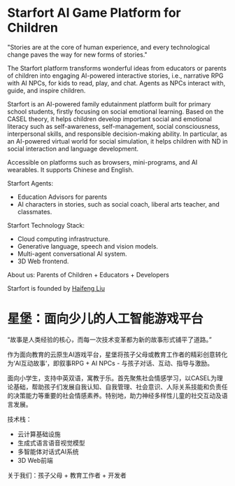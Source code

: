 # Starfort AI Game Platform for Children

"Stories are at the core of human experience, and every technological change paves the way for new forms of stories."


The Starfort platform transforms wonderful ideas from educators or parents of children into engaging AI-powered interactive stories, i.e., narrative RPG with AI NPCs, for kids to read, play, and chat. Agents as NPCs interact with, guide, and inspire children.

Starfort is an AI-powered family edutainment platform built for primary school students, firstly focusing on social emotional learning. 
Based on the CASEL theory, it helps children develop important social and emotional literacy such as self-awareness, self-management, social consciousness, interpersonal skills, and responsible decision-making ability. 
In particular, as an AI-powered virtual world for social simulation, it helps children with ND in social interaction and language development.

Accessible on platforms such as browsers, mini-programs, and AI wearables. It supports Chinese and English.

Starfort Agents: 
* Education Advisors for parents
* AI characters in stories, such as social coach, liberal arts teacher, and classmates.


Starfort Technology Stack: 
* Cloud computing infrastructure.
* Generative language, speech and vision models.
* Multi-agent conversational AI system.
* 3D Web frontend. 

About us: Parents of Children + Educators + Developers


Starfort is founded by [Haifeng Liu](https://www.linkedin.com/in/haifeng-liu/)

# 星堡：面向少儿的人工智能游戏平台

“故事是人类经验的核心，而每一次技术变革都为新的故事形式铺平了道路。”

作为面向教育的云原生AI游戏平台，星堡将孩子父母或教育工作者的精彩创意转化为‘AI互动故事‘，即叙事RPG + AI NPCs - 与孩子对话、互动、指导与激励。

面向小学生，支持中英双语，寓教于乐。首先聚焦社会情感学习，以CASEL为理论基础，帮助孩子们发展自我认知、自我管理、社会意识、人际关系技能和负责任的决策能力等重要的社会情感素养。特别地，助力神经多样性儿童的社交互动及语言发展。


技术栈：
* 云计算基础设施
* 生成式语言语音视觉模型
* 多智能体对话式AI系统
* 3D Web前端

关于我们：孩子父母 + 教育工作者 + 开发者
